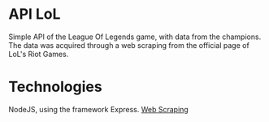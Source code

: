 # API LoL

Simple API of the League Of Legends game, with data from the champions. The data was acquired through a web scraping from the official page of LoL's Riot Games.

# Technologies

NodeJS, using the framework Express.
[Web Scraping](https://github.com/carloshssouza/webscraping-lol)
